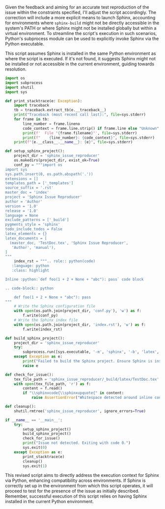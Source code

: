 Given the feedback and aiming for an accurate test reproduction of the issue within the constraints specified, I'll adjust the script accordingly. The correction will include a more explicit means to launch Sphinx, accounting for environments where `sphinx-build` might not be directly accessible in the system's PATH or where Sphinx might not be installed globally but within a virtual environment. To streamline the script's execution in such scenarios, Python's subprocess module can be used to explicitly invoke Sphinx via the Python executable.

This script assumes Sphinx is installed in the same Python environment as where the script is executed. If it's not found, it suggests Sphinx might not be installed or not accessible in the current environment, guiding towards resolution.

```python
import os
import subprocess
import shutil
import sys

def print_stacktrace(e: Exception):
    import traceback
    tb = traceback.extract_tb(e.__traceback__)
    print("Traceback (most recent call last):", file=sys.stderr)
    for frame in tb:
        line_number = frame.lineno
        code_context = frame.line.strip() if frame.line else "Unknown"
        print(f'  File "{frame.filename}"', file=sys.stderr)
        print(f"    {line_number}: {code_context}", file=sys.stderr)
    print(f"{e.__class__.__name__}: {e}", file=sys.stderr)

def setup_sphinx_project():
    project_dir = 'sphinx_issue_reproducer'
    os.makedirs(project_dir, exist_ok=True)
    conf_py = """import os
import sys
sys.path.insert(0, os.path.abspath('.'))
extensions = []
templates_path = ['_templates']
source_suffix = '.rst'
master_doc = 'index'
project = 'Sphinx Issue Reproducer'
author = 'Author'
version = '1.0'
release = '1.0'
language = None
exclude_patterns = ['_build']
pygments_style = 'sphinx'
todo_include_todos = False
latex_elements = {}
latex_documents = [
  (master_doc, 'TestDoc.tex', 'Sphinx Issue Reproducer',
   'Author', 'manual'),
]
"""
    index_rst = """.. role:: python(code)
   :language: python
   :class: highlight

Inline :python:`def foo(1 + 2 + None + "abc"): pass` code block

.. code-block:: python

    def foo(1 + 2 + None + "abc"): pass
"""
    # Write the Sphinx configuration file
    with open(os.path.join(project_dir, 'conf.py'), 'w') as f:
        f.write(conf_py)
    # Write the Sphinx index file
    with open(os.path.join(project_dir, 'index.rst'), 'w') as f:
        f.write(index_rst)

def build_sphinx_project():
    project_dir = 'sphinx_issue_reproducer'
    try:
        subprocess.run([sys.executable, '-m', 'sphinx', '-b', 'latex', project_dir, os.path.join(project_dir, '_build/latex')], check=True)
    except Exception as e:
        print("Failed to build the Sphinx project. Ensure Sphinx is installed in the current environment.")
        raise e

def check_for_issue():
    tex_file_path = 'sphinx_issue_reproducer/_build/latex/TestDoc.tex'
    with open(tex_file_path, 'r') as f:
        content = f.read()
        if "\\sphinxcode{\\sphinxupquote{" in content:
            raise AssertionError("Whitespace detected around inline code blocks in LaTeX output.")

def cleanup():
    shutil.rmtree('sphinx_issue_reproducer', ignore_errors=True)

if __name__ == '__main__':
    try:
        setup_sphinx_project()
        build_sphinx_project()
        check_for_issue()
        print("Issue not detected. Exiting with code 0.")
        sys.exit(0)
    except Exception as e:
        print_stacktrace(e)
        cleanup()
        sys.exit(1)
```

This revised script aims to directly address the execution context for Sphinx via Python, enhancing compatibility across environments. If Sphinx is correctly set up in the environment from which this script operates, it will proceed to test for the presence of the issue as initially described. Remember, successful execution of this script relies on having Sphinx installed in the current Python environment.
